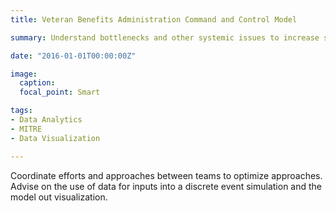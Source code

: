 ```yaml
---
title: Veteran Benefits Administration Command and Control Model

summary: Understand bottlenecks and other systemic issues to increase system efficiency.

date: "2016-01-01T00:00:00Z"

image:
  caption: 
  focal_point: Smart

tags:
- Data Analytics
- MITRE
- Data Visualization

---
```


Coordinate efforts and approaches between teams to optimize approaches. Advise on the use of data for inputs into a discrete event simulation and the model out visualization.